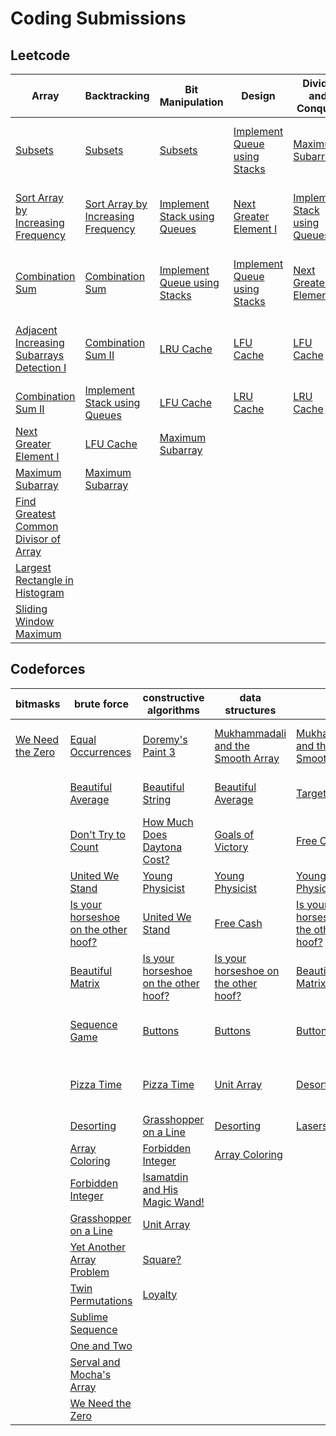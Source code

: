 # Coding Submissions

## Leetcode

| Array | Backtracking | Bit Manipulation | Design | Divide and Conquer | Doubly-Linked List | Dynamic Programming | Hash Table | Heap (Priority Queue) | Linked List | Math | Monotonic Queue | Monotonic Stack | Number Theory | Queue | Sliding Window | Sorting | Stack | String |
| --- | --- | --- | --- | --- | --- | --- | --- | --- | --- | --- | --- | --- | --- | --- | --- | --- | --- | --- |
| [Subsets](leetcode/78-subsets.md) | [Subsets](leetcode/78-subsets.md) | [Subsets](leetcode/78-subsets.md) | [Implement Queue using Stacks](leetcode/232-implement-queue-using-stacks.md) | [Maximum Subarray](leetcode/53-maximum-subarray.md) | [LRU Cache](leetcode/146-lru-cache.md) | [Maximum Subarray](leetcode/53-maximum-subarray.md) | [Integer to Roman](leetcode/12-integer-to-roman.md) | [Sliding Window Maximum](leetcode/239-sliding-window-maximum.md) | [LRU Cache](leetcode/146-lru-cache.md) | [Integer to Roman](leetcode/12-integer-to-roman.md) | [Sliding Window Maximum](leetcode/239-sliding-window-maximum.md) | [Next Greater Element I](leetcode/496-next-greater-element-i.md) | [Find Greatest Common Divisor of Array](leetcode/1979-find-greatest-common-divisor-of-array.md) | [Implement Queue using Stacks](leetcode/232-implement-queue-using-stacks.md) | [Sliding Window Maximum](leetcode/239-sliding-window-maximum.md) | [Sort Array by Increasing Frequency](leetcode/1636-sort-array-by-increasing-frequency.md) | [Next Greater Element I](leetcode/496-next-greater-element-i.md) | [Integer to Roman](leetcode/12-integer-to-roman.md) |
| [Sort Array by Increasing Frequency](leetcode/1636-sort-array-by-increasing-frequency.md) | [Sort Array by Increasing Frequency](leetcode/1636-sort-array-by-increasing-frequency.md) | [Implement Stack using Queues](leetcode/225-implement-stack-using-queues.md) | [Next Greater Element I](leetcode/496-next-greater-element-i.md) | [Implement Stack using Queues](leetcode/225-implement-stack-using-queues.md) | [Valid Parentheses](leetcode/20-valid-parentheses.md) | [Valid Parentheses](leetcode/20-valid-parentheses.md) | [Implement Queue using Stacks](leetcode/232-implement-queue-using-stacks.md) |  | [Next Greater Element I](leetcode/496-next-greater-element-i.md) | [Valid Parentheses](leetcode/20-valid-parentheses.md) |  | [Find Greatest Common Divisor of Array](leetcode/1979-find-greatest-common-divisor-of-array.md) | [Largest Rectangle in Histogram](leetcode/84-largest-rectangle-in-histogram.md) | [Sliding Window Maximum](leetcode/239-sliding-window-maximum.md) |  |  |  |  |
| [Combination Sum](leetcode/39-combination-sum.md) | [Combination Sum](leetcode/39-combination-sum.md) | [Implement Queue using Stacks](leetcode/232-implement-queue-using-stacks.md) | [Implement Queue using Stacks](leetcode/232-implement-queue-using-stacks.md) | [Next Greater Element I](leetcode/496-next-greater-element-i.md) | [Next Greater Element I](leetcode/496-next-greater-element-i.md) | [Implement Stack using Queues](leetcode/225-implement-stack-using-queues.md) | [Valid Parentheses](leetcode/20-valid-parentheses.md) |  | [LFU Cache](leetcode/460-lf-cache.md) | [Find Greatest Common Divisor of Array](leetcode/1979-find-greatest-common-divisor-of-array.md) |  | [Largest Rectangle in Histogram](leetcode/84-largest-rectangle-in-histogram.md) |  |  |  |  |  |  |
| [Adjacent Increasing Subarrays Detection I](leetcode/3349-adjacent-increasing-subarrays-detection-i.md) | [Combination Sum II](leetcode/40-combination-sum-ii.md) | [LRU Cache](leetcode/146-lru-cache.md) | [LFU Cache](leetcode/460-lf-cache.md) | [LFU Cache](leetcode/460-lfu-cache.md) | [LFU Cache](leetcode/460-lfu-cache.md) | [Find Greatest Common Divisor of Array](leetcode/1979-find-greatest-common-divisor-of-array.md) | [Find Greatest Common Divisor of Array](leetcode/1979-find-greatest-common-divisor-of-array.md) |  | [Find Greatest Common Divisor of Array](leetcode/1979-find-greatest-common-divisor-of-array.md) | [Count the Digits That Divide a Number](leetcode/2520-count-the-digits-that-divide-a-number.md) |  |  |  |  |  |  |  |  |
| [Combination Sum II](leetcode/40-combination-sum-ii.md) | [Implement Stack using Queues](leetcode/225-implement-stack-using-queues.md) | [LFU Cache](leetcode/460-lf-cache.md) | [LRU Cache](leetcode/146-lru-cache.md) | [LRU Cache](leetcode/146-lru-cache.md) |  |  |  |  |  |  |  |  |  |  |  |  |  |  |
| [Next Greater Element I](leetcode/496-next-greater-element-i.md) | [LFU Cache](leetcode/460-lf-cache.md) | [Maximum Subarray](leetcode/53-maximum-subarray.md) |  |  |  |  |  |  |  |  |  |  |  |  |  |  |  |  |
| [Maximum Subarray](leetcode/53-maximum-subarray.md) | [Maximum Subarray](leetcode/53-maximum-subarray.md) |  |  |  |  |  |  |  |  |  |  |  |  |  |  |  |  |  |
| [Find Greatest Common Divisor of Array](leetcode/1979-find-greatest-common-divisor-of-array.md) |  |  |  |  |  |  |  |  |  |  |  |  |  |  |  |  |  |  |
| [Largest Rectangle in Histogram](leetcode/84-largest-rectangle-in-histogram.md) |  |  |  |  |  |  |  |  |  |  |  |  |  |  |  |  |  |  |
| [Sliding Window Maximum](leetcode/239-sliding-window-maximum.md) |  |  |  |  |  |  |  |  |  |  |  |  |  |  |  |  |  |  |

## Codeforces

| bitmasks | brute force | constructive algorithms | data structures | dp | games | geometry | greedy | hashing | implementation | math | number theory | sortings | strings | two pointers |
| --- | --- | --- | --- | --- | --- | --- | --- | --- | --- | --- | --- | --- | --- | --- |
| [We Need the Zero](codeforces/1805-A-We-Need-the-Zero.md) | [Equal Occurrences](codeforces/2146-A-Equal-Occurrences.md) | [Doremy's Paint 3](codeforces/1890-A-Doremys-Paint-3.md) | [Mukhammadali and the Smooth Array](codeforces/2167-G-Mukhammadali-and-the-Smooth-Array.md) | [Mukhammadali and the Smooth Array](codeforces/2167-G-Mukhammadali-and-the-Smooth-Array.md) | [Buttons](codeforces/1858-A-Buttons.md) | [Walking Master](codeforces/1806-A-Walking-Master.md) | [Equal Occurrences](codeforces/2146-A-Equal-Occurrences.md) | [Sublime Sequence](codeforces/2148-A-Sublime-Sequence.md) | [Equal Occurrences](codeforces/2146-A-Equal-Occurrences.md) | [Ambitious Kid](codeforces/1866-A-Ambitious-Kid.md) | [United We Stand](codeforces/1859-A-United-We-Stand.md) | [Isamatdin and His Magic Wand!](codeforces/2167-C-Isamatdin-and-His-Magic-Wand.md) | [Don't Try to Count](codeforces/1881-A-Dont-Try-to-Count.md) | [Loyalty](codeforces/2161-C-Loyalty.md) |
|  | [Beautiful Average](codeforces/2162-A-Beautiful-Average.md) | [Beautiful String](codefiles/2162-B-Beautiful-String.md) | [Beautiful Average](codeforces/2162-A-Beautiful-Average.md) | [Target Practice](codeforces/1873-C-Target-Practice.md) | [Target Practice](codeforces/1873-C-Target-Practice.md) | [Buttons](codeforces/1858-A-Buttons.md) | [Forbidden Integer](codeforces/1845-A-Forbidden-Integer.md) | [Your Name](codeforces/2167-B-Your-Name.md) | [Your Name](codeforces/2167-B-Your-Name.md) | [Your Name](codeforces/2167-B-Your-Name.md) | [Your Name](codeforces/2167-B-Your-Name.md) |  |  | [Prepend and Append](codeforces/1791-C-Prepend-and-Append.md) |
|  | [Don't Try to Count](codeforces/1881-A-Dont-Try-to-Count.md) | [How Much Does Daytona Cost?](codeforces/1878-A-How-Much-Does-Daytona-Cost.md) | [Goals of Victory](codeforces/1877-A-Goals-of-Victory.md) | [Free Cash](codeforces/237-A-Free-Cash.md) | [United We Stand](codeforces/1859-A-United-We-Stand.md) | [Unit Array](codeforces/1834-A-Unit-Array.md) | [Yet Another Array Problem](codeforces/2167-D-Yet-Another-Array-Problem.md) | [Yet Another Array Problem](codeforces/2167-D-Yet-Another-Array-Problem.md) | [Yet Another Array Problem](codeforces/2167-D-Yet-Another-Array-Problem.md) | [Loyalty](codeforces/2161-C-Loyalty.md) | [Serval and Mocha's Array](codeforces/1789-A-Serval-and-Mochas-Array.md) |  |  |  |
|  | [United We Stand](codeforces/1859-A-United-We-Stand.md) | [Young Physicist](codeforces/69-A-Young-Physicist.md) | [Young Physicist](codeforces/69-A-Young-Physicist.md) | [Young Physicist](codeforces/69-A-Young-Physicist.md) | [Young Physicist](codeforces/69-A-Young-Physicist.md) | [Grasshopper on a Line](codeforces/1837-A-Grasshopper-on-a-Line.md) | [Square?](codeforces/2167-A-Square.md) | [Square?](codeforces/2167-A-Square.md) | [Sublime Sequence](codeforces/2148-A-Sublime-Sequence.md) | [One and Two](codeforces/1788-A-One-and-Two.md) |  |  |  |  |
|  | [Is your horseshoe on the other hoof?](codeforces/228-A-Is-your-horseshoe-on-the-other-hoof.md) | [United We Stand](codefiles/1859-A-United-We-Stand.md) | [Free Cash](codeforces/237-A-Free-Cash.md) | [Is your horseshoe on the other hoof?](codeforces/228-A-Is-your-horseshoe-on-the-other-hoof.md) | [Forbidden Integer](codeforces/1845-A-Forbidden-Integer.md) | [Desorting](codeforces/1853-A-Desorting.md) | [Isamatdin and His Magic Wand!](codeforces/2167-C-Isamatdin-and-His-Magic-Wand.md) | [Walking Master](codeforces/1806-A-Walking-Master.md) | [One and Two](codeforces/1788-A-One-and-Two.md) | [Serval and Mocha's Array](codeforces/1789-A-Serval-and-Mochas-Array.md) |  |  |  |  |
|  | [Beautiful Matrix](codeforces/263-A-Beautiful-Matrix.md) | [Is your horseshoe on the other hoof?](codeforces/228-A-Is-your-horseshoe-on-the-other-hoof.md) | [Is your horseshoe on the other hoof?](codeforces/228-A-Is-your-horseshoe-on-the-other-hoof.md) | [Beautiful Matrix](codeforces/263-A-Beautiful-Matrix.md) | [Array Coloring](codeforces/1857-A-Array-Coloring.md) | [Yet Another Array Problem](codeforces/2167-D-Yet-Another-Array-Problem.md) | [Coins](codeforces/1814-A-Coins.md) | [Coins](codeforces/1814-A-Coins.md) | [Prepend and Append](codeforces/1791-C-Prepend-and-Append.md) |  |  |  |  |  |
|  | [Sequence Game](codeforces/1862-B-Sequence-Game.md) | [Buttons](codeforces/1858-A-Buttons.md) | [Buttons](codeforces/1858-A-Buttons.md) | [Buttons](codeforces/1858-A-Buttons.md) | [Desorting](codeforces/1853-A-Desorting.md) | [Isamatdin and His Magic Wand!](codeforces/2167-C-Isamatdin-and-His-Magic-Wand.md) | [Blank Space](codeforces/1829-B-Blank-Space.md) | [Round Trip](codeforces/2161-A-Round-Trip.md) |  |  |  |  |  |  |
|  | [Pizza Time](codeforces/2156-A-Pizza-Time.md) | [Pizza Time](codeforces/2156-A-Pizza-Time.md) | [Unit Array](codeforces/1834-A-Unit-Array.md) | [Desorting](codeforces/1853-A-Desorting.md) | [Isamatdin and His Magic Wand!](codeforces/2167-C-Isamatdin-and-His-Magic-Wand.md) | [Walking Master](codeforces/1806-A-Walking-Master.md) | [Loyalty](codeforces/2161-C-Loyalty.md) |  |  |  |  |  |  |  |
|  | [Desorting](codeforces/1853-A-Desorting.md) | [Grasshopper on a Line](codeforces/1837-A-Grasshopper-on-a-Line.md) | [Desorting](codeforces/1853-A-Desorting.md) | [Lasers](codeforces/2148-B-Lasers.md) | [Round Trip](codeforces/2161-A-Round-Trip.md) |  |  |  |  |  |  |  |  |  |
|  | [Array Coloring](codeforces/1857-A-Array-Coloring.md) | [Forbidden Integer](codeforces/1845-A-Forbidden-Integer.md) | [Array Coloring](codeforces/1857-A-Array-Coloring.md) |  |  |  |  |  |  |  |  |  |  |  |
|  | [Forbidden Integer](codeforces/1845-A-Forbidden-Integer.md) | [Isamatdin and His Magic Wand!](codeforces/2167-C-Isamatdin-and-His-Magic-Wand.md) |  |  |  |  |  |  |  |  |  |  |  |  |
|  | [Grasshopper on a Line](codeforces/1837-A-Grasshopper-on-a-Line.md) | [Unit Array](codeforces/1834-A-Unit-Array.md) |  |  |  |  |  |  |  |  |  |  |  |  |
|  | [Yet Another Array Problem](codeforces/2167-D-Yet-Another-Array-Problem.md) | [Square?](codeforces/2167-A-Square.md) |  |  |  |  |  |  |  |  |  |  |  |  |
|  | [Twin Permutations](codeforces/1831-A-Twin-Permutations.md) | [Loyalty](codeforces/2161-C-Loyalty.md) |  |  |  |  |  |  |  |  |  |  |  |  |
|  | [Sublime Sequence](codeforces/2148-A-Sublime-Sequence.md) |  |  |  |  |  |  |  |  |  |  |  |  |  |
|  | [One and Two](codeforces/1788-A-One-and-Two.md) |  |  |  |  |  |  |  |  |  |  |  |  |  |
|  | [Serval and Mocha's Array](codeforces/1789-A-Serval-and-Mochas-Array.md) |  |  |  |  |  |  |  |  |  |  |  |  |  |
|  | [We Need the Zero](codeforces/1805-A-We-Need-the-Zero.md) |  |  |  |  |  |  |  |  |  |  |  |  |  |
